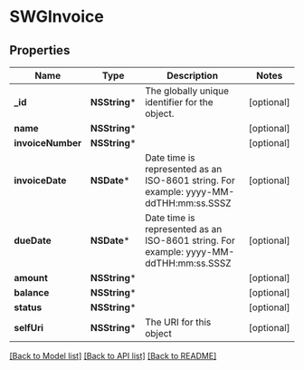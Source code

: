 # SWGInvoice

## Properties
Name | Type | Description | Notes
------------ | ------------- | ------------- | -------------
**_id** | **NSString*** | The globally unique identifier for the object. | [optional] 
**name** | **NSString*** |  | [optional] 
**invoiceNumber** | **NSString*** |  | [optional] 
**invoiceDate** | **NSDate*** | Date time is represented as an ISO-8601 string. For example: yyyy-MM-ddTHH:mm:ss.SSSZ | [optional] 
**dueDate** | **NSDate*** | Date time is represented as an ISO-8601 string. For example: yyyy-MM-ddTHH:mm:ss.SSSZ | [optional] 
**amount** | **NSString*** |  | [optional] 
**balance** | **NSString*** |  | [optional] 
**status** | **NSString*** |  | [optional] 
**selfUri** | **NSString*** | The URI for this object | [optional] 

[[Back to Model list]](../README.md#documentation-for-models) [[Back to API list]](../README.md#documentation-for-api-endpoints) [[Back to README]](../README.md)


